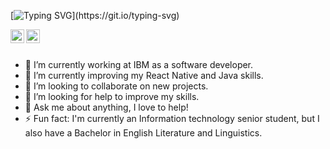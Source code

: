 [![Typing SVG](https://readme-typing-svg.demolab.com?font=Fira+code&duration=3000&pause=1000&color=FF1493&background=FF000000&vCenter=true&random=false&width=435&lines=Hi%2C+there!+I'm+L%C3%BAcia.;Full+stack+web+and+app+developer.)](https://git.io/typing-svg)

<a href="https://www.linkedin.com/in/lucia-rigoni-freire/">
  <img align="left" alt="Lucia's Instagram" width="22px" 
       src="https://i.imgur.com/LCUzfGK.jpg" />
</a>

<a href="https://www.instagram.com/luciaintech/">
  <img align="left" alt="Lucia's LinkedIN" width="22px" 
    src="https://raw.githubusercontent.com/hussainweb/hussainweb/main/icons/instagram.png" />
</a>
<br />
<br />

- 🔭 I’m currently working at IBM as a software developer.
- 🌱 I’m currently improving my React Native and Java skills.
- 👯 I’m looking to collaborate on new projects.
- 🤔 I’m looking for help to improve my skills.
- 💬 Ask me about anything, I love to help!
- ⚡ Fun fact: I'm currently an Information technology senior student, but I also have a Bachelor in English Literature and Linguistics.

